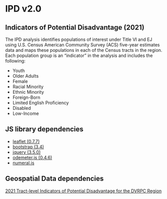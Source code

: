 # IPD v2.0
## Indicators of Potential Disadvantage (2021)
The IPD analysis identifies populations of interest under Title VI and EJ using U.S. Census American Community Survey (ACS) five-year estimates data and maps these populations in each of the Census tracts in the region. Each population group is an “indicator” in the analysis and includes the following:
<ul>
  <li>Youth</li>
  <li>Older Adults</li>
  <li>Female</li>
  <li>Racial Minority</li>
  <li>Ethnic Minority</li>
  <li>Foreign-Born</li>
  <li>Limited English Proficiency</li>
  <li>Disabled</li>
  <li>Low-Income</li>
</ul>

## JS library dependencies
- [leaflet (0.7.7)](https://leafletjs.com/)
- [bootstrap (3.4)](https://getbootstrap.com/docs/3.4/getting-started/)
- [jquery (3.5.0)](https://api.jquery.com/)
- [odemeter.js (0.4.6)](https://github.com/HubSpot/odometer) 
- [numeral.js](http://numeraljs.com/)

## Geospatial Data dependencies
[2021 Tract-level Indicators of Potential Disadvantage for the DVRPC Region](https://arcgis.dvrpc.org/portal/rest/services/Demographics/ipd_2021/MapServer)
